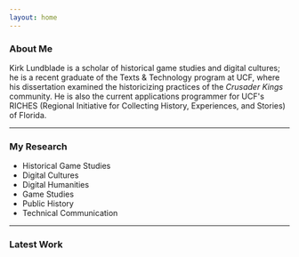 ```yaml
---
layout: home
---
```


### About Me
Kirk Lundblade is a scholar of historical game studies and digital cultures; he is a recent graduate of the Texts & Technology program at UCF, where his dissertation examined the historicizing practices of the <i>Crusader Kings</i> community. He is also the current applications programmer for UCF's RICHES (Regional Initiative for Collecting History, Experiences, and Stories) of Florida.

---

### My Research
- Historical Game Studies
- Digital Cultures
- Digital Humanities
- Game Studies
- Public History
- Technical Communication

---

### Latest Work
